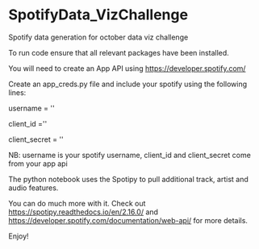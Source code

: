 # SpotifyData_VizChallenge
Spotify data generation for october data viz challenge

To run code ensure that all relevant packages have been installed.

You will need to create an App API using https://developer.spotify.com/

Create an app_creds.py file and include your spotify using the following lines:

username = ''

client_id =''

client_secret = ''

NB: username is your spotify username, client_id and client_secret come from your app api

The python notebook uses the Spotipy to pull additional track, artist and audio features.

You can do much more with it. Check out https://spotipy.readthedocs.io/en/2.16.0/ and https://developer.spotify.com/documentation/web-api/ for more details.

Enjoy!
